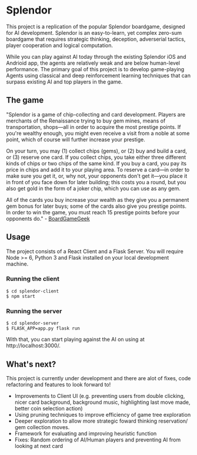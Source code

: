 # Splendor  
This project is a replication of the popular Splendor boardgame, designed for AI development. Splendor is an easy-to-learn, yet complex zero-sum boardgame that requires strategic thinking, deception, adverserial tactics, player cooperation and logical computation.

While you can play against AI today through the existing Splendor iOS and Andrioid app, the agents are relatively weak and are below human-level performance. The primary goal of this project is to develop game-playing Agents using classical and deep reinforcement learning techniques that can surpass existing AI and top players in the game.


## The game
"Splendor is a game of chip-collecting and card development. Players are merchants of the Renaissance trying to buy gem mines, means of transportation, shops—all in order to acquire the most prestige points. If you're wealthy enough, you might even receive a visit from a noble at some point, which of course will further increase your prestige.

On your turn, you may (1) collect chips (gems), or (2) buy and build a card, or (3) reserve one card. If you collect chips, you take either three different kinds of chips or two chips of the same kind. If you buy a card, you pay its price in chips and add it to your playing area. To reserve a card—in order to make sure you get it, or, why not, your opponents don't get it—you place it in front of you face down for later building; this costs you a round, but you also get gold in the form of a joker chip, which you can use as any gem.

All of the cards you buy increase your wealth as they give you a permanent gem bonus for later buys; some of the cards also give you prestige points. In order to win the game, you must reach 15 prestige points before your opponents do." - [BoardGameGeek](https://boardgamegeek.com/boardgame/148228/splendor)

## Usage

The project consists of a React Client and a Flask Server. You will require Node >= 6, Python 3 and Flask installed on your local development machine.

### Running the client
```
$ cd splendor-client
$ npm start
```

### Running the server

```
$ cd splendor-server
$ FLASK_APP=app.py flask run
```

With that, you can start playing against the AI on using at http://localhost:3000/.

## What's next?
This project is currently under development and there are alot of fixes, code refactoring and features to look forward to!
- Improvements to Client UI (e.g. preventing users from double clicking, nicer card background, background music, highlighting last move made, better coin selection action)
- Using pruning techniques to improve efficiency of game tree exploration
- Deeper exploration to allow more strategic foward thinking reservation/ gem collection moves.
- Framework for evaluating and improving heuristic function
- Fixes: Random ordering of AI/Human players and preventing AI from looking at next card
